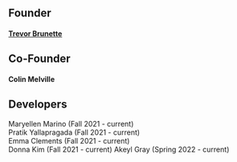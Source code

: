 ## Founder
#### [Trevor Brunette](http://www.trevorbru.net/)


## Co-Founder
#### Colin Melville

## Developers
Maryellen Marino (Fall 2021 - current)  
Pratik Yallapragada (Fall 2021 - current)  
Emma Clements (Fall 2021 - current)  
Donna Kim (Fall 2021 - current)
Akeyl Gray (Spring 2022 - current)